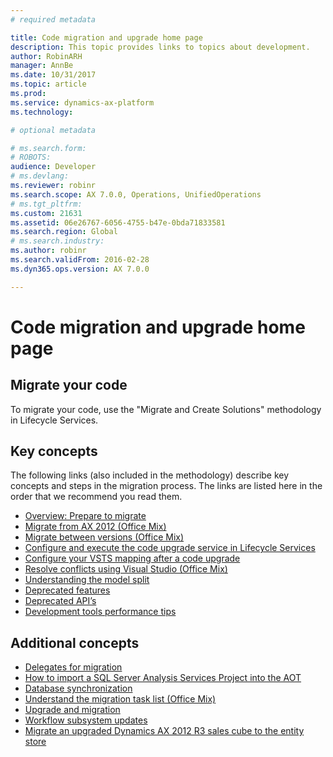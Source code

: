 ```yaml
---
# required metadata

title: Code migration and upgrade home page
description: This topic provides links to topics about development.
author: RobinARH
manager: AnnBe
ms.date: 10/31/2017
ms.topic: article
ms.prod: 
ms.service: dynamics-ax-platform
ms.technology: 

# optional metadata

# ms.search.form: 
# ROBOTS: 
audience: Developer
# ms.devlang: 
ms.reviewer: robinr
ms.search.scope: AX 7.0.0, Operations, UnifiedOperations
# ms.tgt_pltfrm: 
ms.custom: 21631
ms.assetid: 06e26767-6056-4755-b47e-0bda71833581
ms.search.region: Global
# ms.search.industry: 
ms.author: robinr
ms.search.validFrom: 2016-02-28
ms.dyn365.ops.version: AX 7.0.0

---
```



# Code migration and upgrade home page

## Migrate your code

To migrate your code, use the "Migrate and Create Solutions" methodology in Lifecycle Services.

## Key concepts

The following links (also included in the methodology) describe key concepts and steps in the migration process. The links are listed here in the order that we recommend you read them.

- [Overview: Prepare to migrate](prepare-migration.md)
- [Migrate from AX 2012 (Office Mix)](https://mix.office.com/watch/4gsvk592c685)
- [Migrate between versions (Office Mix)](https://mix.office.com/watch/os2wff38zi6f)
- [Configure and execute the code upgrade service in Lifecycle Services](../lifecycle-services/configure-execute-code-upgrade.md)
- [Configure your VSTS mapping after a code upgrade](configure-vso-solution.md)
- [Resolve conflicts using Visual Studio (Office Mix)](https://mix.office.com/watch/1rl75ei2cs6d7)
- [Understanding the model split](../dev-tools/model-split.md)
- [Deprecated features](deprecated-features.md)
- [Deprecated API’s](deprecated-apis.md)
- [Development tools performance tips](https://mix.office.com/watch/rnp6ng9wu8kx)

## Additional concepts

- [Delegates for migration](delegates-migration.md)
- [How to import a SQL Server Analysis Services Project into the AOT](https://technet.microsoft.com/en-us/library/dn754850.aspx)
- [Database synchronization](../dev-tools/database-synchronization.md)
- [Understand the migration task list (Office Mix)](https://mix.office.com/watch/kcek55rc5cau)
- [Upgrade and migration](upgrade-home-page)
- [Workflow subsystem updates](workflow-subsystem.md)
- [Migrate an upgraded Dynamics AX 2012 R3 sales cube to the entity store](migrate-upgraded-cube-entity-store.md)

